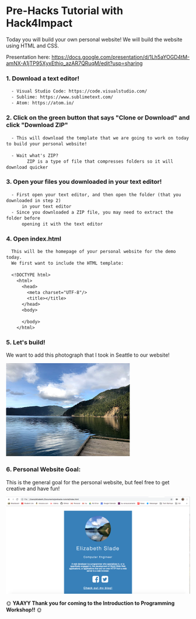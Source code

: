 # Pre-Hacks Tutorial with Hack4Impact 
Today you will build your own personal website! We will build the website using HTML and CSS. 

Presentation here: https://docs.google.com/presentation/d/1Lh5aYOGD4tM-amNX-A1jTP95XyxEthio_azAR7QRuqM/edit?usp=sharing

### 1. Download a text editor!
      - Visual Studio Code: https://code.visualstudio.com/
      - Sublime: https://www.sublimetext.com/
      - Atom: https://atom.io/
      
### 2. Click on the green button that says "Clone or Download" and click "Download ZIP"
      - This will download the template that we are going to work on today to build your personal website!
      
      - Wait what's ZIP?
            ZIP is a type of file that compresses folders so it will download quicker
 
### 3. Open your files you downloaded in your text editor!   
      - First open your text editor, and then open the folder (that you downloaded in step 2) 
          in your text editor   
      - Since you downloaded a ZIP file, you may need to extract the folder before 
          opening it with the text editor 
      
      
### 4. Open index.html
      This will be the homepage of your personal website for the demo today. 
      We first want to include the HTML template:
      
      <!DOCTYPE html>
        <html>
          <head>
            <meta charset="UTF-8"/>
            <title></title>
          </head>
          <body>

          </body>
        </html>
 
 ### 5. Let's build!
We want to add this photograph that I took in Seattle to our website!

![Screenshot](IMG_1965.jpg) 
### 6. Personal Website Goal:
This is the general goal for the personal website, but feel free to get creative and have fun! 
 
![Screenshot](Example.png)   
     

 :sun_with_face: **YAAYY Thank you for coming to the Introduction to Programming Workshop!!** :sun_with_face:
